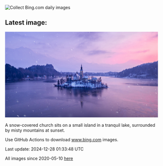 ![Collect Bing.com daily images](https://github.com/counter2015/bing-daily-images/workflows/Collect%20Bing.com%20daily%20images/badge.svg)
## Latest image:
![](images/LakeBledSnow.jpg)

A snow-covered church sits on a small island in a tranquil lake, surrounded by misty mountains at sunset.

Use GitHub Actions to download www.bing.com images.

Last update: 2024-12-28 01:33:48 UTC

All images since 2020-05-10 [here](https://github.com/counter2015/bing-daily-images/tree/master/images)
